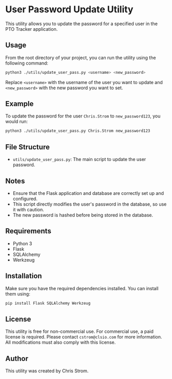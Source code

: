 # User Password Update Utility

This utility allows you to update the password for a specified user in the PTO Tracker application. 

## Usage

From the root directory of your project, you can run the utility using the following command:

```sh
python3 ./utils/update_user_pass.py <username> <new_password>
```

Replace `<username>` with the username of the user you want to update and `<new_password>` with the new password you want to set.

## Example

To update the password for the user `Chris.Strom` to `new_password123`, you would run:

```sh
python3 ./utils/update_user_pass.py Chris.Strom new_password123
```

## File Structure

- `utils/update_user_pass.py`: The main script to update the user password.

## Notes

- Ensure that the Flask application and database are correctly set up and configured.
- This script directly modifies the user's password in the database, so use it with caution.
- The new password is hashed before being stored in the database.

## Requirements

- Python 3
- Flask
- SQLAlchemy
- Werkzeug

## Installation

Make sure you have the required dependencies installed. You can install them using:

```sh
pip install Flask SQLAlchemy Werkzeug
```

## License

This utility is free for non-commercial use. For commercial use, a paid license is required. Please contact `cstrom@clsio.com` for more information. All modifications must also comply with this license.

## Author

This utility was created by Chris Strom.
